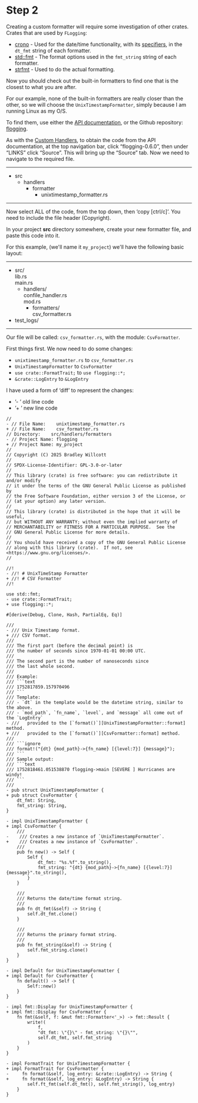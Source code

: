 # Step 2

Creating a custom formatter will require some investigation of other crates. Crates that are used by `FLogging`:

- [crono] - Used for the date/time functionality, with its [specifiers], in the `dt_fmt` string of each formatter.
- [std::fmt] - The format options used in the `fmt_string` string of each formatter.
- [strfmt] - Used to do the actual formatting.

Now you should check out the built-in formatters to find one that is the closest to what you are after.

For our example, none of the built-in formatters are really closer than the other, so we will choose the `UnixTimestampFormatter`, simply because I am running Linux as my O/S.

To find them, use either the [API documentation], or the Github repository: [flogging].

As with the [Custom Handlers][ch], to obtain the code from the API documentation, at the top navigation bar, click “flogging-0.6.0”, then under “LINKS” click “Source”. This will bring up the “Source” tab. Now we need to navigate to the required file.

---

- src
  - handlers
    - formatter
      - unixtimestamp_formatter.rs

---

Now select ALL of the code, from the top down, then ‘copy [ctrl/c]’. You need to include the file header (Copyright).

In your project **src** directory somewhere, create your new formatter file, and paste this code into it.

For this example, (we'll name it `my_project`) we'll have the following basic layout:

---

- src/\
  lib.rs\
  main.rs
  - handlers/\
    confile_handler.rs\
    mod.rs
    - formatters/\
      csv_formatter.rs
- test_logs/

---

Our file will be called: `csv_formatter.rs`, with the module: `CsvFormatter`.

First things first. We now need to do some changes:

- `unixtimestamp_formatter.rs` to `csv_formatter.rs`
- `UnixTimestampFormatter` to `CsvFormatter`
- `use crate::FormatTrait;` to `use flogging::*;`
- `&crate::LogEntry` to `&LogEntry`

I have used a form of ‘diff’ to represent the changes:

- ’- ’ old line code
- ’+ ’ new line code

```rust, no_run
//
- // File Name:    unixtimestamp_formatter.rs
+ // File Name:    csv_formatter.rs
// Directory:    src/handlers/formatters
- // Project Name: flogging
+ // Project Name: my_project
//
// Copyright (C) 2025 Bradley Willcott
//
// SPDX-License-Identifier: GPL-3.0-or-later
//
// This library (crate) is free software: you can redistribute it and/or modify
// it under the terms of the GNU General Public License as published by
// the Free Software Foundation, either version 3 of the License, or
// (at your option) any later version.
//
// This library (crate) is distributed in the hope that it will be useful,
// but WITHOUT ANY WARRANTY; without even the implied warranty of
// MERCHANTABILITY or FITNESS FOR A PARTICULAR PURPOSE.  See the
// GNU General Public License for more details.
//
// You should have received a copy of the GNU General Public License
// along with this library (crate).  If not, see <https://www.gnu.org/licenses/>.
//

//!
- //! # UnixTimeStamp Formatter
+ //! # CSV Formatter
//!

use std::fmt;
- use crate::FormatTrait;
+ use flogging::*;

#[derive(Debug, Clone, Hash, PartialEq, Eq)]

///
- /// Unix Timestamp format.
+ /// CSV format.
///
/// The first part (before the decimal point) is
/// the number of seconds since 1970-01-01 00:00 UTC.
///
/// The second part is the number of nanoseconds since
/// the last whole second.
///
/// Example:
/// ```text
/// 1752817859.157970496
/// ```
/// Template:
/// - `dt` in the template would be the datetime string, similar to the above.
/// - `mod_path`, `fn_name`, `level`, and `message` all come out of the `LogEntry`
- ///   provided to the [`format()`][UnixTimestampFormatter::format] method.
+ ///   provided to the [`format()`][CsvFormatter::format] method.
///
/// ```ignore
/// format!("{dt} {mod_path}->{fn_name} [{level:7}] {message}");
/// ```
/// Sample output:
/// ```text
/// 1752818461.051538870 flogging->main [SEVERE ] Hurricanes are windy!
/// ```
///
- pub struct UnixTimestampFormatter {
+ pub struct CsvFormatter {
    dt_fmt: String,
    fmt_string: String,
}

- impl UnixTimestampFormatter {
+ impl CsvFormatter {
    ///
-    /// Creates a new instance of `UnixTimestampFormatter`.
+    /// Creates a new instance of `CsvFormatter`.
    ///
    pub fn new() -> Self {
        Self {
            dt_fmt: "%s.%f".to_string(),
            fmt_string: "{dt} {mod_path}->{fn_name} [{level:7}] {message}".to_string(),
        }
    }

    ///
    /// Returns the date/time format string.
    ///
    pub fn dt_fmt(&self) -> String {
        self.dt_fmt.clone()
    }

    ///
    /// Returns the primary format string.
    ///
    pub fn fmt_string(&self) -> String {
        self.fmt_string.clone()
    }
}

- impl Default for UnixTimestampFormatter {
+ impl Default for CsvFormatter {
    fn default() -> Self {
        Self::new()
    }
}

- impl fmt::Display for UnixTimestampFormatter {
+ impl fmt::Display for CsvFormatter {
    fn fmt(&self, f: &mut fmt::Formatter<'_>) -> fmt::Result {
        write!(
            f,
            "dt_fmt: \"{}\" - fmt_string: \"{}\"",
            self.dt_fmt, self.fmt_string
        )
    }
}

- impl FormatTrait for UnixTimestampFormatter {
+ impl FormatTrait for CsvFormatter {
-     fn format(&self, log_entry: &crate::LogEntry) -> String {
+     fn format(&self, log_entry: &LogEntry) -> String {
        self.ft_fmt(self.dt_fmt(), self.fmt_string(), log_entry)
    }
}
```

[API documentation]: https://docs.rs/flogging/latest/flogging/index.html
[ch]: ../handlers/step_2.md
[crono]: https://crates.io/crates/chrono
[flogging]: https://github.com/bewillcott/flogging
[specifiers]: https://docs.rs/chrono/latest/chrono/format/strftime
[std::fmt]: https://doc.rust-lang.org/stable/std/fmt/index.html
[strfmt]: https://crates.io/crates/strfmt
